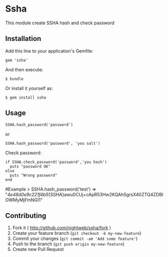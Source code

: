 # Ssha

This module create SSHA hash and check password


## Installation

Add this line to your application's Gemfile:

    gem 'ssha'

And then execute:

    $ bundle

Or install it yourself as:

    $ gem install ssha

## Usage

    SSHA.hash_password('password')

or

    SSHA.hash_password('password', 'you salt')


Check password:

    if SSHA.check_password('password','you hash')
      puts "password OK"
    else
      puts "Wrong password"
    end


#Example
    > SSHA.hash_password('test')
    => "*4e48d0e9c221f4b5*{SSHA}awu0CUj+cApR53Hw2KQAh5grsX40ZTQ4ZDBlOWMyMjFmNGI1"




## Contributing

1. Fork it ( http://github.com/nightweb/ssha/fork )
2. Create your feature branch (`git checkout -b my-new-feature`)
3. Commit your changes (`git commit -am 'Add some feature'`)
4. Push to the branch (`git push origin my-new-feature`)
5. Create new Pull Request
